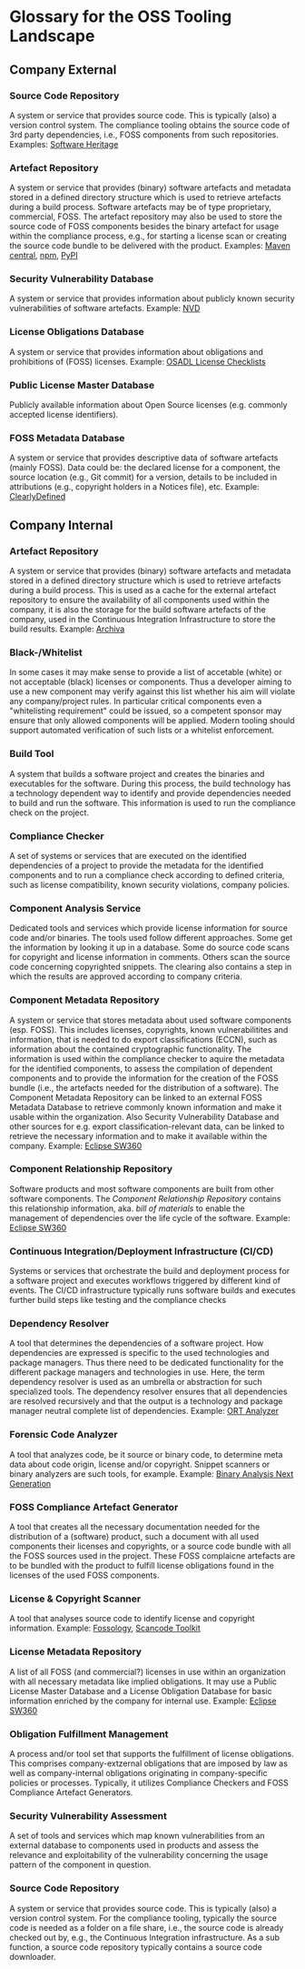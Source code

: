# Glossary for the OSS Tooling Landscape

## Company External

### Source Code Repository

A system or service that provides source code. This is typically (also) a version control system. The compliance tooling obtains the source code of 3rd party dependencies, i.e., FOSS components from such repositories.
Examples: [Software Heritage](https://www.softwareheritage.org/)

### Artefact Repository

A system or service that provides (binary) software artefacts and metadata stored in a defined directory structure which is used to retrieve artefacts during a build process. Software artefacts may be of type proprietary, commercial, FOSS. The artefact repository may also be used to store the source code of FOSS components besides the binary artefact for usage within the compliance process, e.g., for starting a license scan or creating the source code bundle to be delivered with the product.
Examples: [Maven central](https://mvnrepository.com/repos/central), [npm](https://www.npmjs.com/), [PyPI](https://pypi.org/)

### Security Vulnerability Database

A system or service that provides information about publicly known security vulnerabilities of software artefacts.
Example: [NVD](https://nvd.nist.gov/)

### License Obligations Database

A system or service that provides information about obligations and prohibitions of (FOSS) licenses. Example: [OSADL License Checklists](https://www.osadl.org/Open-Source-License-Checklists.oss-compliance-lists.0.html)

### Public License Master Database

Publicly available information about Open Source licenses (e.g. commonly accepted license identifiers).

### FOSS Metadata Database

A system or service that provides descriptive data of software artefacts (mainly FOSS). Data could be: the declared license for a component, the source location (e.g., Git commit) for a version, details to be included in attributions (e.g., copyright holders in a Notices file), etc.
Example: [ClearlyDefined](https://clearlydefined.io/)

## Company Internal

### Artefact Repository

A system or service that provides (binary) software artefacts and metadata stored in a defined directory structure which is used to retrieve artefacts during a build process. This is used as a cache for the external artefact repository to ensure the availability of all components used within the company, it is also the storage for the build software artefacts of the company, used in the Continuous Integration Infrastructure to store the build results.
Example: [Archiva](https://archiva.apache.org/index.cgi)

### Black-/Whitelist

In some cases it may make sense to provide a list of accetable (white) or not acceptable (black) licenses or components. Thus a developer aiming to use a new component may verify against this list whether his aim will violate any company/project rules. In particular critical components even a "whitelisting requirement" could be issued, so a competent sponsor may ensure that only allowed components will be applied. Modern tooling should support automated verification of such lists or a whitelist enforcement. 

### Build Tool

A system that builds a software project and creates the binaries and executables for the software. During this process, the build technology has a technology dependent way to identify and provide dependencies needed to build and run the software. This information is used to run the compliance check on the project.

### Compliance Checker

A set of systems or services that are executed on the identified dependencies of a project to provide the metadata for the identified components and to run a compliance check according to defined criteria, such as license compatibility, known security violations, company policies.

### Component Analysis Service

Dedicated tools and services which provide license information for source code and/or binaries. The tools used follow different approaches. Some get the information by looking it up in a database. Some do source code scans for copyright and license information in comments. Others scan the source code concerning copyrighted snippets. The clearing also contains a step in which the results are approved according to company criteria.

### Component Metadata Repository

A system or service that stores metadata about used software components (esp. FOSS). This includes licenses, copyrights, known vulnerabilitites and information, that is needed to do export classifications (ECCN), such as information about the contained cryptographic functionality. The information is used within the compliance checker to aquire the metadata for the identified components, to assess the compilation of dependent components and to provide the information for the creation of the FOSS bundle (i.e., the artefacts needed for the distribution of a software). The Component Metadata Repository can be linked to an external FOSS Metadata Database to retrieve commonly known information and make it usable within the organization. Also Security Vulnerability Database and other sources for e.g. export classification-relevant data, can be linked to retrieve the necessary information and to make it available within the company.
Example: [Eclipse SW360](https://projects.eclipse.org/proposals/sw360)

### Component Relationship Repository

Software products and most software components are built from other software components. The *Component Relationship Repository* contains this relationship information, aka. *bill of materials* to enable the management of dependencies over the life cycle of the software.
Example: [Eclipse SW360](https://projects.eclipse.org/proposals/sw360)

### Continuous Integration/Deployment Infrastructure (CI/CD)

Systems or services that orchestrate the build and deployment process for a software project and executes workflows triggered by different kind of events. The CI/CD infrastructure typically runs software builds and executes further build steps like testing and the compliance checks

### Dependency Resolver

A tool that determines the dependencies of a software project. How dependencies are expressed is specific to the used technologies and package managers. Thus there need to be dedicated functionality for the different package managers and technologies in use. Here, the term dependency resolver is used as an umbrella or abstraction for such specialized tools. The dependency resolver ensures that all dependencies are resolved recursively and that the output is a technology and package manager neutral complete list of dependencies.
Example: [ORT Analyzer](https://github.com/heremaps/oss-review-toolkit#analyzer)

### Forensic Code Analyzer

A tool that analyzes code, be it source or binary code, to determine meta data about code origin, license and/or copyright. Snippet scanners or binary analyzers are such tools, for example.
Example: [Binary Analysis Next Generation](https://github.com/armijnhemel/binaryanalysis-ng)

### FOSS Compliance Artefact Generator

A tool that creates all the necessary documentation needed for the distribution of a (software) product, such a document with all used components their licenses and copyrights, or a source code bundle with all the FOSS sources used in the project. These FOSS complaicne artefacts are to be bundled with the product to fulfill license obligations found in the licenses of the used FOSS components.

### License & Copyright Scanner

A tool that analyses source code to identify license and copyright information.
Example: [Fossology](https://www.fossology.org/), [Scancode Toolkit](https://github.com/nexB/scancode-toolkit)

### License Metadata Repository

A list of all FOSS (and commercial?) licenses in use within an organization with all necessary metadata like implied obligations. It may use a Public License Master Database and a License Obligation Database for basic information enriched by the company for internal use.
Example: [Eclipse SW360](https://projects.eclipse.org/proposals/sw360)

### Obligation Fulfillment Management

A process and/or tool set that supports the fulfillment of license obligations. This comprises company-extzernal obligations that are imposed by law as well as company-internal obligations originating in company-specific policies or processes. Typically, it utilizes Compliance Checkers and FOSS Compliance Artefact Generators.

### Security Vulnerability Assessment

A set of tools and services which map known vulnerabilities from an external database to components used in products and assess the relevance and exploitability of the vulnerability concerning the usage pattern of the component in question.

### Source Code Repository

A system or service that provides source code. This is typically (also) a version control system. For the compliance tooling, typically the source code is needed as a folder on a file share, i.e., the source code is already checked out by, e.g., the Continuous Integration infrastructure. As a sub function, a source code repository typically contains a source code downloader.
